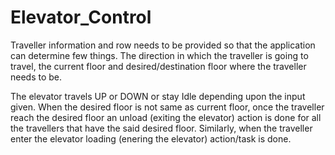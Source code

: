# Elevator_Control

Traveller information and row needs to be provided so that the application can determine few things.
The direction in which the traveller is going to travel, the current floor and desired/destination floor where the traveller needs to be.

The elevator travels UP or DOWN or stay Idle depending upon the input given.
When the desired floor is not same as current floor, once the traveller reach the desired floor an unload (exiting the elevator) action is done for all the travellers that have the said desired floor.
Similarly, when the traveller enter the elevator loading (enering the elevator) action/task is done.
